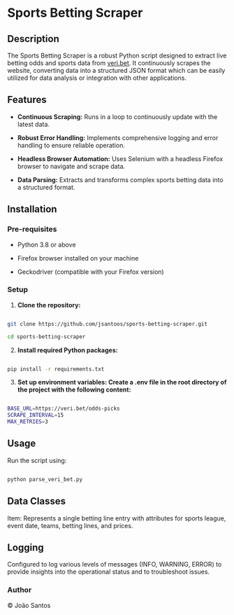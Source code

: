 
# Sports Betting Scraper

  

## Description

The Sports Betting Scraper is a robust Python script designed to extract live betting odds and sports data from [veri.bet](https://veri.bet/odds-picks). It continuously scrapes the website, converting data into a structured JSON format which can be easily utilized for data analysis or integration with other applications.

  

## Features

-  **Continuous Scraping:** Runs in a loop to continuously update with the latest data.

-  **Robust Error Handling:** Implements comprehensive logging and error handling to ensure reliable operation.

-  **Headless Browser Automation:** Uses Selenium with a headless Firefox browser to navigate and scrape data.

-  **Data Parsing:** Extracts and transforms complex sports betting data into a structured format.

  

## Installation

  

### Pre-requisites

- Python 3.8 or above

- Firefox browser installed on your machine

- Geckodriver (compatible with your Firefox version)

  

### Setup

1.  **Clone the repository:**

```bash

git clone https://github.com/jsantoos/sports-betting-scraper.git

cd sports-betting-scraper

```

2.  **Install required Python packages:**

```bash

pip install -r requirements.txt

```

  

3.  **Set up environment variables: Create a .env file in the root directory of the project with the following content:**

```bash

BASE_URL=https://veri.bet/odds-picks
SCRAPE_INTERVAL=15
MAX_RETRIES=3
```

  

## Usage

  

Run the script using:

```bash

python parse_veri_bet.py

```

  
  

## Data Classes

  

Item:  Represents  a  single  betting  line  entry  with  attributes  for  sports  league,  event  date,  teams,  betting  lines,  and  prices.

  

## Logging

  

Configured  to  log  various  levels  of  messages (INFO, WARNING,  ERROR) to provide insights into the operational status and to troubleshoot issues.

  

### Author

© João Santos 

  

